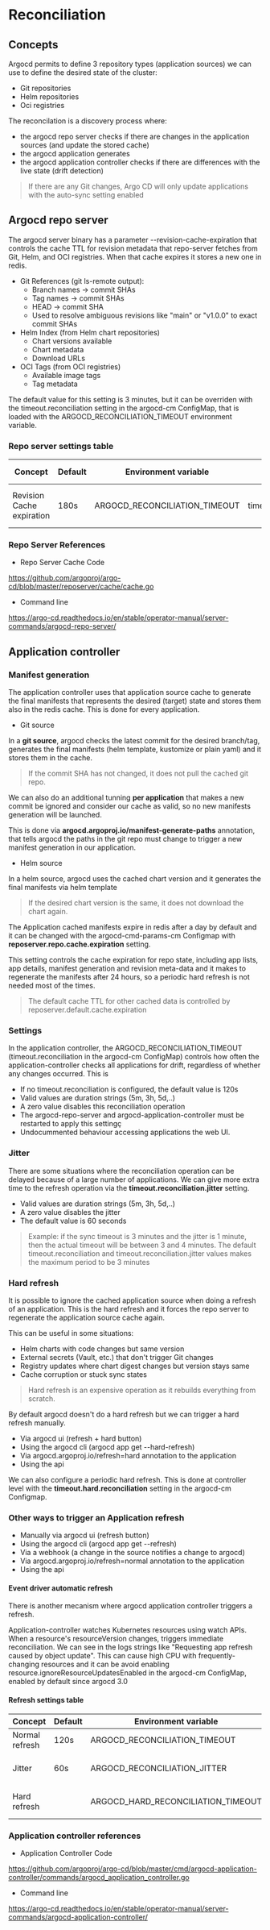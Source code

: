 # Reconciliation

## Concepts

Argocd permits to define 3 repository types (application sources) we can use to define the desired state of the cluster:

- Git repositories
- Helm repositories
- Oci registries

The reconcilation is a discovery process where:

- the argocd repo server checks if there are changes in the application sources (and update the stored cache)
- the argocd application generates
- the argocd application controller checks if there are differences with the live state (drift detection)

> If there are any Git changes, Argo CD will only update applications with the auto-sync setting enabled

## Argocd repo server

The argocd server binary has a parameter --revision-cache-expiration that controls the cache TTL for revision metadata that repo-server fetches from Git, Helm, and OCI registries. When that cache expires it stores a new one in redis.

- Git References (git ls-remote output):
  - Branch names → commit SHAs
  - Tag names → commit SHAs
  - HEAD → commit SHA
  - Used to resolve ambiguous revisions like "main" or "v1.0.0" to exact commit SHAs
- Helm Index (from Helm chart repositories)
  - Chart versions available
  - Chart metadata
  - Download URLs
- OCI Tags (from OCI registries)
  - Available image tags
  - Tag metadata

The default value for this setting is 3 minutes, but it can be overriden with the timeout.reconciliation setting in the argocd-cm ConfigMap, that is loaded with the ARGOCD_RECONCILIATION_TIMEOUT environment variable.

### Repo server settings table

| Concept                   | Default | Environment variable          | argocd-cm ConfigMap    | Binary                      |
|---------------------------|---------|-------------------------------|------------------------|-----------------------------|
| Revision Cache expiration | 180s    | ARGOCD_RECONCILIATION_TIMEOUT | timeout.reconciliation | --revision-cache-expiration |

### Repo Server References

- Repo Server Cache Code

<https://github.com/argoproj/argo-cd/blob/master/reposerver/cache/cache.go>

- Command line

<https://argo-cd.readthedocs.io/en/stable/operator-manual/server-commands/argocd-repo-server/>

## Application controller

### Manifest generation

The application controller uses that application source cache to generate the final manifests that represents the desired (target) state and stores them also in the redis cache. This is done for every application.

- Git source

In a **git source**, argocd checks the latest commit for the desired branch/tag, generates the final manifests (helm template, kustomize or plain yaml) and it stores them in the cache.

> If the commit SHA has not changed, it does not pull the cached git repo.

We can also do an additional tunning **per application** that makes a new commit be ignored and consider our cache as valid, so no new manifests generation will be launched.

This is done via **argocd.argoproj.io/manifest-generate-paths** annotation, that tells argocd the paths in the git repo must change to trigger a new manifest generation in our application.

- Helm source

In a helm source, argocd uses the cached chart version and it generates the final manifests via helm template

> If the desired chart version is the same, it does not download the chart again.

The Application cached manifests expire in redis after a day by default and it can be changed with the argocd-cmd-params-cm Configmap with **reposerver.repo.cache.expiration** setting.

This setting controls the cache expiration for repo state, including app lists, app details, manifest generation and revision meta-data and it makes to regenerate the manifests after 24 hours, so a periodic hard refresh is not needed most of the times.

> The default cache TTL for other cached data is controlled by reposerver.default.cache.expiration

### Settings

In the application controller, the ARGOCD_RECONCILIATION_TIMEOUT (timeout.reconciliation in the argocd-cm ConfigMap) controls how often the application-controller checks all applications for drift, regardless of whether any changes occurred. This is

- If no timeout.reconciliation is configured, the default value is 120s
- Valid values are duration strings (5m, 3h, 5d,..)
- A zero value disables this reconciliation operation
- The argocd-repo-server and argocd-application-controller must be restarted to apply this settingç
- Undocummented behaviour accessing applications the web UI.

### Jitter

There are some situations where the reconciliation operation can be delayed because of a large number of applications. We can give more extra time to the refresh operation via the **timeout.reconciliation.jitter** setting.

- Valid values are duration strings (5m, 3h, 5d,..)
- A zero value disables the jitter
- The default value is 60 seconds

> Example: if the sync timeout is 3 minutes and the jitter is 1 minute, then the actual timeout will be between 3 and 4 minutes. The default timeout.reconciliation and timeout.reconciliation.jitter values makes the maximum period to be 3 minutes

### Hard refresh

It is possible to ignore the cached application source when doing a refresh of an application. This is the hard refresh and it forces the repo server to regenerate the application source cache again.

This can be useful in some situations:

- Helm charts with code changes but same version
- External secrets (Vault, etc.) that don't trigger Git changes
- Registry updates where chart digest changes but version stays same
- Cache corruption or stuck sync states

> Hard refresh is an expensive operation as it rebuilds everything from scratch.

By default argocd doesn't do a hard refresh but we can trigger a hard refresh manually.

- Via argocd ui (refresh + hard button)
- Using the argocd cli (argocd app get --hard-refresh)
- Via argocd.argoproj.io/refresh=hard annotation to the application
- Using the api

We can also configure a periodic hard refresh. This is done at controller level with the **timeout.hard.reconciliation** setting in the argocd-cm Configmap.

### Other ways to trigger an Application refresh

- Manually via argocd ui (refresh button)
- Using the argocd cli (argocd app get --refresh)
- Via a webhook (a change in the source notifies a change to argocd)
- Via argocd.argoproj.io/refresh=normal annotation to the application
- Using the api

#### Event driver automatic refresh

There is another mecanism where argocd application controller triggers a refresh.

Application-controller watches Kubernetes resources using watch APIs. When a resource's resourceVersion changes, triggers immediate reconciliation. We can see in the logs strings like "Requesting app refresh caused by object update".
This can cause high CPU with frequently-changing resources and it can be avoid enabling resource.ignoreResourceUpdatesEnabled in the argocd-cm ConfigMap, enabled by default since argocd 3.0

#### Refresh settings table

| Concept        | Default | Environment variable               | argocd-cm ConfigMap           | Binary              |
|----------------|---------|------------------------------------|-------------------------------|---------------------|
| Normal refresh | 120s    | ARGOCD_RECONCILIATION_TIMEOUT      | timeout.reconciliation        | --app-resync        |
| Jitter         | 60s     | ARGOCD_RECONCILIATION_JITTER       | timeout.reconciliation.jitter | --app-resync-jitter |
| Hard refresh   |         | ARGOCD_HARD_RECONCILIATION_TIMEOUT | timeout.hard.reconciliation   | --app-hard-resync   |

### Application controller references

- Application Controller Code

<https://github.com/argoproj/argo-cd/blob/master/cmd/argocd-application-controller/commands/argocd_application_controller.go>

- Command line

<https://argo-cd.readthedocs.io/en/stable/operator-manual/server-commands/argocd-application-controller/>
